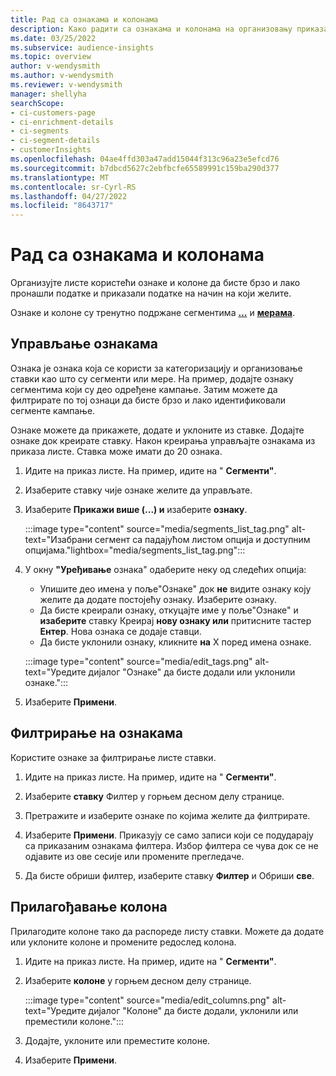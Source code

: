 ```yaml
---
title: Рад са ознакама и колонама
description: Како радити са ознакама и колонама на организовању приказа листе
ms.date: 03/25/2022
ms.subservice: audience-insights
ms.topic: overview
author: v-wendysmith
ms.author: v-wendysmith
ms.reviewer: v-wendysmith
manager: shellyha
searchScope:
- ci-customers-page
- ci-enrichment-details
- ci-segments
- ci-segment-details
- customerInsights
ms.openlocfilehash: 04ae4ffd303a47add15044f313c96a23e5efcd76
ms.sourcegitcommit: b7dbcd5627c2ebfbcfe65589991c159ba290d377
ms.translationtype: MT
ms.contentlocale: sr-Cyrl-RS
ms.lasthandoff: 04/27/2022
ms.locfileid: "8643717"
---
```

# <a name="work-with-tags-and-columns"></a>Рад са ознакама и колонама

Организујте листе користећи ознаке и колоне да бисте брзо и лако пронашли податке и приказали податке на начин на који желите.

Ознаке и колоне су тренутно подржане сегментима **[...](segments.md)** и **[мерама](measures.md)**.

## <a name="manage-tags"></a>Управљање ознакама

Ознака је ознака која се користи за категоризацију и организовање ставки као што су сегменти или мере. На пример, додајте ознаку сегментима који су део одређене кампање. Затим можете да филтрирате по тој ознаци да бисте брзо и лако идентификовали сегменте кампање.

Ознаке можете да прикажете, додате и уклоните из ставке. Додајте ознаке док креирате ставку. Након креирања управљајте ознакама из приказа листе. Ставка може имати до 20 ознака.

1. Идите на приказ листе. На пример, идите на " **Сегменти"**.

1. Изаберите ставку чије ознаке желите да управљате.

1. Изаберите **Прикажи више (...) и** изаберите **ознаку**.

   :::image type="content" source="media/segments_list_tag.png" alt-text="Изабрани сегмент са падајућом листом опција и доступним опцијама."lightbox="media/segments_list_tag.png":::

1. У окну **"Уређивање** ознака" одаберите неку од следећих опција:

   - Упишите део имена у поље"Ознаке" док **не** видите ознаку коју желите да додате постојећу ознаку. Изаберите ознаку.
   - Да бисте креирали ознаку, откуцајте име у поље"Ознаке" и **изаберите** ставку Креирај **нову ознаку или** притисните тастер **Ентер**. Нова ознака се додаје ставци.
   - Да бисте уклонили ознаку, кликните **на** X поред имена ознаке.

   :::image type="content" source="media/edit_tags.png" alt-text="Уредите дијалог &quot;Ознаке&quot; да бисте додали или уклонили ознаке.":::

1. Изаберите **Примени**.

## <a name="filter-on-tags"></a>Филтрирање на ознакама

Користите ознаке за филтрирање листе ставки.

1. Идите на приказ листе. На пример, идите на " **Сегменти"**.

1. Изаберите **ставку** Филтер у горњем десном делу странице.

1. Претражите и изаберите ознаке по којима желите да филтрирате.

1. Изаберите **Примени**. Приказују се само записи који се подударају са приказаним ознакама филтера. Избор филтера се чува док се не одјавите из ове сесије или промените прегледаче.

1. Да бисте обриши филтер, изаберите ставку **Филтер** и Обриши **све**.

## <a name="customize-columns"></a>Прилагођавање колона

Прилагодите колоне тако да распореде листу ставки. Можете да додате или уклоните колоне и промените редослед колона.

1. Идите на приказ листе. На пример, идите на " **Сегменти"**.

1. Изаберите **колоне** у горњем десном делу странице.

   :::image type="content" source="media/edit_columns.png" alt-text="Уредите дијалог &quot;Колоне&quot; да бисте додали, уклонили или преместили колоне.":::

1. Додајте, уклоните или преместите колоне.

1. Изаберите **Примени**.

